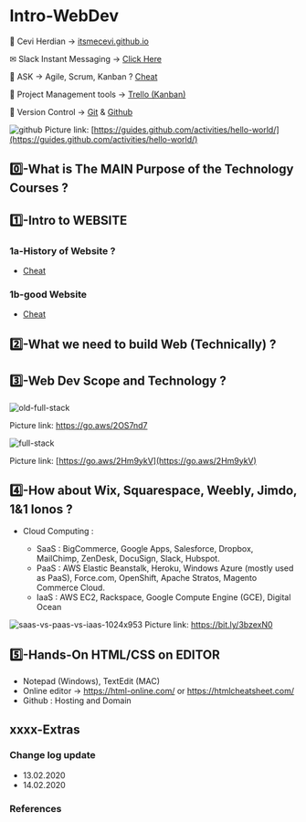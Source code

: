 # Intro-WebDev

<span>&#129311;</span> 
Cevi Herdian -> [itsmecevi.github.io](https://itsmecevi.github.io/) 

<span>&#9993;</span>
Slack Instant Messaging -> [Click Here](https://join.slack.com/t/so-hotworkspace/shared_invite/enQtOTUwOTYyMDEwMjQ2LTQ3M2M4Yjk4MzgyOTk0ZmNjMmNlZTM3N2YzYjdmN2U0OTMxZjljNDA5OGFkYzlhYTQ4ZDBhY2IwZmZjNWU3ODc)

<span>&#128221;</span>
ASK -> Agile, Scrum, Kanban ? [Cheat](https://www.youtube.com/watch?v=rIaz-l1Kf8w)

<span>&#128296;</span>
Project Management tools -> [Trello (Kanban)](https://trello.com/b/Ui4A8cwF/trello-learning-resource)

<span>&#128298;</span>
Version Control -> [Git](https://git-scm.com/) & [Github](https://github.com/)

![github](https://user-images.githubusercontent.com/27078712/74410899-afbc2900-4e6c-11ea-9aaf-4e1000e4974f.png)
Picture link: [https://guides.github.com/activities/hello-world/](https://guides.github.com/activities/hello-world/)


## 0️⃣-What is The MAIN Purpose of the Technology Courses ?


## 1️⃣-Intro to WEBSITE

### 1a-History of Website ?

* [Cheat](https://home.cern/science/computing/birth-web/short-history-web)

### 1b-good Website

* [Cheat](https://prezi.com/xlkbzydq2yn2/the-internet-websites-communication/)


## 2️⃣-What we need to build Web (Technically) ?


## 3️⃣-Web Dev Scope and Technology ?

![old-full-stack](https://user-images.githubusercontent.com/27078712/74419849-16494300-4e7d-11ea-83c4-25012194e1ae.png)

Picture link: https://go.aws/2OS7nd7

![full-stack](https://user-images.githubusercontent.com/27078712/74419919-337e1180-4e7d-11ea-8e74-b44d33e28f1c.png)

Picture link: [https://go.aws/2Hm9ykV](https://go.aws/2Hm9ykV)


## 4️⃣-How about Wix, Squarespace, Weebly, Jimdo, 1&1 Ionos ?

* Cloud Computing :



   * SaaS : BigCommerce, Google Apps, Salesforce, Dropbox, MailChimp, ZenDesk, DocuSign, Slack, Hubspot.
   * PaaS : AWS Elastic Beanstalk, Heroku, Windows Azure (mostly used as PaaS), Force.com, OpenShift, Apache Stratos, Magento Commerce Cloud.
   * IaaS : AWS EC2, Rackspace, Google Compute Engine (GCE), Digital Ocean


![saas-vs-paas-vs-iaas-1024x953](https://user-images.githubusercontent.com/27078712/74424210-1862d000-4e84-11ea-92ae-a1b29fcc1f2e.png)
Picture link: https://bit.ly/3bzexN0
 
 
## 5️⃣-Hands-On HTML/CSS on EDITOR

* Notepad (Windows), TextEdit (MAC)
* Online editor -> https://html-online.com/ or https://htmlcheatsheet.com/
* Github : Hosting and Domain


   
  
## xxxx-Extras 

### Change log update

* 13.02.2020
* 14.02.2020

### References

